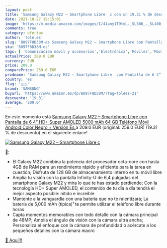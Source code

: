 ```yaml
---
layout: post
title: 'Samsung Galaxy M22 – Smartphone Libre  c con un 19.31 % de descuento'
date: 2021-10-27 19:15:01
image: 'https://m.media-amazon.com/images/I/41amy1T9teL._SL500_._SL400_.jpg'
comments: true
category: ofertas
author: 'tole.es'
slug: 'B097F8D38M-es Samsung Galaxy M22 – Smartphone Libre con Pantalla de 6 4”...'
sku: 'B097F8D38M-es'
tags: [ 'Comunicación móvil y accesorios','Electrónica','Móviles','Móviles y smartphones libres','android','samsung', ]
actualPrice: 209.0 EUR
currency: EUR
price: 209.0
comparePrice: 259.0 EUR
prodname: 'Samsung Galaxy M22 – Smartphone Libre  con Pantalla de 6 4” HD+ Super AMOLED  5000 mAh  64 GB  Teléfono Móvil Android  Color Negro +  Versión Es '
country: 'es'
flag: '🇪🇸'
brand: 'SAMSUNG'
buyurl: 'https://www.amazon.es/dp/B097F8D38M/?tag=tolees-21'
descuento: '19.31'
average: '209.0'
---
```


En este momento está [Samsung Galaxy M22 – Smartphone Libre  con Pantalla de 6 4” HD+ Super AMOLED  5000 mAh  64 GB  Teléfono Móvil Android  Color Negro +  Versión Es ](https://www.amazon.es/dp/B097F8D38M/?tag=tolees-21) a 209.0 EUR (original: 259.0 EUR) (19.31 %  de descuento) en el siguiente enlace!

[![Samsung Galaxy M22 – Smartphone Libre  c](https://m.media-amazon.com/images/I/41amy1T9teL._SL500_._SL400_.jpg)](https://www.amazon.es/dp/B097F8D38M/?tag=tolees-21)

🔎:

- El Galaxy M22 combina la potencia del procesador octa-core con hasta 4GB de RAM para un rendimiento rápido y eficiente para la tarea en cuestión; Disfruta de 128 GB de almacenamiento interno en tu móvil libre
- Amplía tu visión con la pantalla Infinity-U de 6,4 pulgadas del smartphone Galaxy M22 y mira lo que te has estado perdiendo; Con la tecnología HD+ Super AMOLED, el contenido de tu día a día tendrá el mejor aspecto posible: nítido e increíble
- Mantente a la vanguardia con una batería que no te ralentizará; La batería de 5,000 mAh (típica)¹ te permite utilizar el teléfono libre durante horas
- Capta momentos memorables con todo detalle con la cámara principal de 48MP; Amplía el ángulo de visión con la cámara ultra ancha; Personaliza el enfoque con la cámara de profundidad o acércate a los pequeños detalles con la cámara macro

[🛒 Aquí!!!](https://www.amazon.es/dp/B097F8D38M/?tag=tolees-21)
